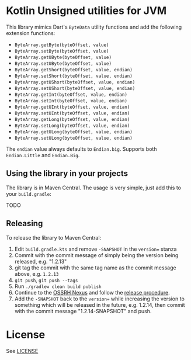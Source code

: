 # Kotlin Unsigned utilities for JVM

This library mimics Dart's `ByteData` utility functions and add the following extension
functions:

* `ByteArray.getByte(byteOffset, value)`
* `ByteArray.setByte(byteOffset, value)`
* `ByteArray.getUByte(byteOffset, value)`
* `ByteArray.setUByte(byteOffset, value)`
* `ByteArray.getShort(byteOffset, value, endian)`
* `ByteArray.setShort(byteOffset, value, endian)`
* `ByteArray.getUShort(byteOffset, value, endian)`
* `ByteArray.setUShort(byteOffset, value, endian)`
* `ByteArray.getInt(byteOffset, value, endian)`
* `ByteArray.setInt(byteOffset, value, endian)`
* `ByteArray.getUInt(byteOffset, value, endian)`
* `ByteArray.setUInt(byteOffset, value, endian)`
* `ByteArray.getLong(byteOffset, value, endian)`
* `ByteArray.setLong(byteOffset, value, endian)`
* `ByteArray.getULong(byteOffset, value, endian)`
* `ByteArray.setULong(byteOffset, value, endian)`

The `endian` value always defaults to `Endian.big`. Supports both `Endian.Little` and `Endian.Big`.

## Using the library in your projects

The library is in Maven Central. The usage is very simple, just add this to your `build.gradle`:

TODO

## Releasing

To release the library to Maven Central:

1. Edit `build.gradle.kts` and remove `-SNAPSHOT` in the `version=` stanza
2. Commit with the commit message of simply being the version being released, e.g. "1.2.13"
3. git tag the commit with the same tag name as the commit message above, e.g. `1.2.13`
4. `git push`, `git push --tags`
5. Run `./gradlew clean build publish`
6. Continue to the [OSSRH Nexus](https://oss.sonatype.org/#stagingRepositories) and follow the [release procedure](https://central.sonatype.org/pages/releasing-the-deployment.html).
7. Add the `-SNAPSHOT` back to the `version=` while increasing the version to something which will be released in the future,
   e.g. 1.2.14, then commit with the commit message "1.2.14-SNAPSHOT" and push.

# License

See [LICENSE](LICENSE)
